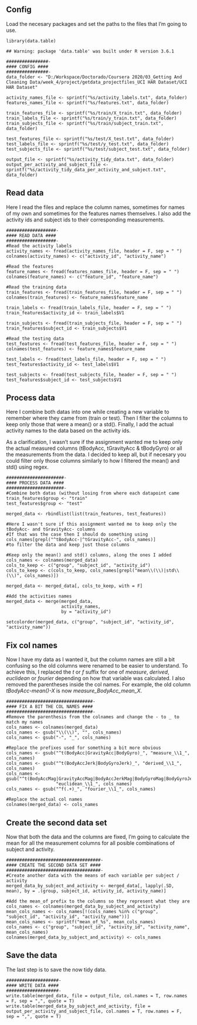 Config
------

Load the necesary packages and set the paths to the files that I’m going
to use.

    library(data.table)

    ## Warning: package 'data.table' was built under R version 3.6.1

    ################-
    #### CONFIG ####
    ################-
    data_folder <- "D:/Workspace/Doctorado/Coursera 2020/03_Getting And Cleaning Data/week_4/project/getdata_projectfiles_UCI HAR Dataset/UCI HAR Dataset"

    activity_names_file <- sprintf("%s/activity_labels.txt", data_folder)
    features_names_file <- sprintf("%s/features.txt", data_folder)

    train_features_file <- sprintf("%s/train/X_train.txt", data_folder)
    train_labels_file <- sprintf("%s/train/y_train.txt", data_folder)
    train_subjects_file <- sprintf("%s/train/subject_train.txt", data_folder)

    test_features_file <- sprintf("%s/test/X_test.txt", data_folder)
    test_labels_file <- sprintf("%s/test/y_test.txt", data_folder)
    test_subjects_file <- sprintf("%s/test/subject_test.txt", data_folder)

    output_file <- sprintf("%s/activity_tidy_data.txt", data_folder)
    output_per_activity_and_subject_file <- sprintf("%s/activity_tidy_data_per_activity_and_subject.txt", data_folder)

Read data
---------

Here I read the files and replace the column names, sometimes for names
of my own and sometimes for the features names themselves. I also add
the activity ids and subject ids to their corresponding measurements.

    ###################-
    #### READ DATA ####
    ###################-
    #Read the activity labels
    activity_names <- fread(activity_names_file, header = F, sep = " ")
    colnames(activity_names) <- c("activity_id", "activity_name")

    #Read the features
    feature_names <- fread(features_names_file, header = F, sep = " ")
    colnames(feature_names) <- c("feature_id", "feature_name")

    #Read the training data
    train_features <- fread(train_features_file, header = F, sep = " ")
    colnames(train_features) <- feature_names$feature_name

    train_labels <- fread(train_labels_file, header = F, sep = " ")
    train_features$activity_id <- train_labels$V1

    train_subjects <- fread(train_subjects_file, header = F, sep = " ")
    train_features$subject_id <- train_subjects$V1

    #Read the testing data
    test_features <- fread(test_features_file, header = F, sep = " ")
    colnames(test_features) <- feature_names$feature_name

    test_labels <- fread(test_labels_file, header = F, sep = " ")
    test_features$activity_id <- test_labels$V1

    test_subjects <- fread(test_subjects_file, header = F, sep = " ")
    test_features$subject_id <- test_subjects$V1

Process data
------------

Here I combine both datas into one while creating a new variable to
remember where they came from (train or test). Then I filter the columns
to keep only those that were a mean() or a std(). Finally, I add the
actual activity names to the data based on the activity ids.

As a clarification, I wasn’t sure if the assignment wanted me to keep
only the actual measured columns (tBodyAcc, tGravityAcc & tBodyGyro) or
all the measurements from the data. I decided to keep all, but if
necesary you could filter only those columns similarly to how I filtered
the mean() and std() using regex.

    ######################-
    #### PROCESS DATA ####
    ######################-
    #Combine both datas (without losing from where each datapoint came
    train_features$group <- "train"
    test_features$group <- "test"

    merged_data <- rbindlist(list(train_features, test_features))

    #Here I wasn't sure if this assignment wanted me to keep only the tBodyAcc- and tGravityAcc- columns
    #If that was the case then I should do something using cols_names[grepl("^tBodyAcc-|^tGravityAcc-", cols_names)]
    #to filter the data and keep just those columns

    #Keep only the mean() and std() columns, along the ones I added
    cols_names <- colnames(merged_data)
    cols_to_keep <- c("group", "subject_id", "activity_id")
    cols_to_keep <- c(cols_to_keep, cols_names[grepl("mean\\(\\)|std\\(\\)", cols_names)])

    merged_data <- merged_data[, cols_to_keep, with = F]

    #Add the activities names
    merged_data <- merge(merged_data,
                         activity_names,
                         by = "activity_id")

    setcolorder(merged_data, c("group", "subject_id", "activity_id", "activity_name"))

Fix col names
-------------

Now I have my data as I wanted it, but the column names are still a bit
confusing so the old columns were renamed to be easier to understand. To
achieve this, I replaced the *t* or *f* suffix for one of *measure*,
*derived*, *euclidean* or *fourier* depending on how that variable was
calculated. I also removed the parentheses inside the col names. For
example, the old column *tBodyAcc-mean()-X* is now
*measure\_BodyAcc\_mean\_X*.

    #################################-
    #### FIX A BIT THE COL NAMES ####
    #################################-
    #Remove the parenthesis from the colnames and change the - to _ to match my names
    cols_names <- colnames(merged_data)
    cols_names <- gsub("\\(\\)", "", cols_names)
    cols_names <- gsub("-", "_", cols_names)

    #Replace the prefixes used for something a bit more obvious
    cols_names <- gsub("^t(BodyAcc|GravityAcc|BodyGyro)_", "measure_\\1_", cols_names)
    cols_names <- gsub("^t(BodyAccJerk|BodyGyroJerk)_", "derived_\\1_", cols_names)
    cols_names <- gsub("^t(BodyAccMag|GravityAccMag|BodyAccJerkMag|BodyGyroMag|BodyGyroJerkMag)_",
                       "euclidean_\\1_", cols_names)
    cols_names <- gsub("^f(.+)_", "fourier_\\1_", cols_names)

    #Replace the actual col names
    colnames(merged_data) <- cols_names

Create the second data set
--------------------------

Now that both the data and the columns are fixed, I’m going to calculate
the mean for all the measurement columns for all posible combinations of
subject and activity.

    ####################################-
    #### CREATE THE SECOND DATA SET ####
    ####################################-
    #Create another data with the means of each variable per subject / activity
    merged_data_by_subject_and_activity <- merged_data[, lapply(.SD, mean), by = .(group, subject_id, activity_id, activity_name)]

    #Add the mean_of prefix to the columns so they represent what they are
    cols_names <- colnames(merged_data_by_subject_and_activity)
    mean_cols_names <- cols_names[!(cols_names %in% c("group", "subject_id", "activity_id", "activity_name"))]
    mean_cols_names <- sprintf("mean_of_%s", mean_cols_names)
    cols_names <- c("group", "subject_id", "activity_id", "activity_name", mean_cols_names)
    colnames(merged_data_by_subject_and_activity) <- cols_names

Save the data
-------------

The last step is to save the now tidy data.

    ####################-
    #### WRITE DATA ####
    ####################-
    write.table(merged_data, file = output_file, col.names = T, row.names = F, sep = ",", quote = T)
    write.table(merged_data_by_subject_and_activity, file = output_per_activity_and_subject_file, col.names = T, row.names = F, sep = ",", quote = T)
